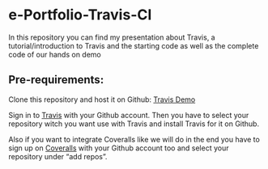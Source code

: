 # e-Portfolio-Travis-CI
In this repository you can find my presentation about Travis, a tutorial/introduction to Travis and the starting code as well as the complete code of our hands on demo

## Pre-requirements:
Clone this repository and host it on Github: [Travis Demo](https://github.com/tf98/TravisDemo)

Sign in to [Travis](www.travis-ci.org) with your Github account. Then you have to select your repository witch you want use with Travis and install Travis for it on Github.

Also if you want to integrate Coveralls like we will do in the end you have to sign up on [Coveralls](www.coveralls.io) with your Github account too and select your repository under “add repos”.
